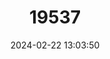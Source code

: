 ---
title: "19537"
category: "Rhinolophus deckenii"
draft: false
date: 2024-02-22 13:03:50
languages:
  German: ["Deckens Hufeisennase"]
  French: ["Rhinolophe de Decken"]
  English: ["Decken's Horseshoe Bat"]
---
